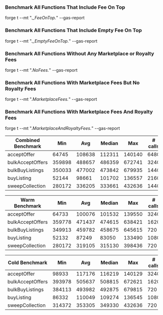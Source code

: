 ### Benchmark All Functions That Include Fee On Top

forge t --mt ".*_FeeOnTop.*" --gas-report

### Benchmark All Functions That Include Empty Fee On Top

forge t --mt ".*_EmptyFeeOnTop.*" --gas-report

### Benchmark All Functions Without Any Marketplace or Royalty Fees

forge t --mt ".*NoFees.*" --gas-report

### Benchmark All Functions With Marketplace Fees But No Royalty Fees

forge t --mt ".*MarketplaceFees.*" --gas-report

### Benchmark All Functions With Marketplace Fees And Royalty Fees

forge t --mt ".*MarketplaceAndRoyaltyFees.*" --gas-report

| Combined Benchmark           | Min             | Avg    | Median | Max    | # calls |
|------------------------------|-----------------|--------|--------|--------|---------|
| acceptOffer                  | 64745           | 108638 | 112311 | 140140 | 6480    |
| bulkAcceptOffers             | 359898          | 488657 | 486359 | 672741 | 3240    |
| bulkBuyListings              | 350033          | 477002 | 473842 | 679935 | 1440    |
| buyListing                   | 52144           | 98661  | 101702 | 136557 | 2160    |
| sweepCollection              | 280172          | 336205 | 333661 | 432636 | 1440    |

| Warm Benchmark               | Min             | Avg    | Median | Max    | # calls |
|------------------------------|-----------------|--------|--------|--------|---------|
| acceptOffer                  | 64733           | 100076 | 101532 | 139550 | 3240    |
| bulkAcceptOffers             | 359778          | 471437 | 474615 | 638421 | 1620    |
| bulkBuyListings              | 349913          | 459782 | 458675 | 645615 | 720     |
| buyListing                   | 52132           | 87249  | 83050  | 133490 | 1080    |
| sweepCollection              | 280172          | 319105 | 315130 | 398436 | 720     |

| Cold Benchmark               | Min             | Avg    | Median | Max    | # calls |
|------------------------------|-----------------|--------|--------|--------|---------|
| acceptOffer                  | 98933           | 117176 | 116219 | 140129 | 3240    |
| bulkAcceptOffers             | 393978          | 505637 | 508815 | 672621 | 1620    |
| bulkBuyListings              | 384113          | 493982 | 492875 | 679815 | 720     |
| buyListing                   | 86332           | 110049 | 109274 | 136545 | 1080    |
| sweepCollection              | 314372          | 353305 | 349330 | 432636 | 720     |